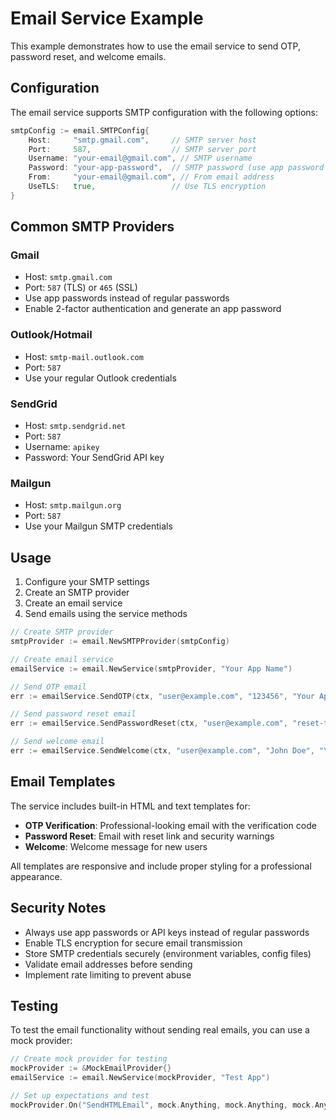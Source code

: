# Email Service Example

This example demonstrates how to use the email service to send OTP, password reset, and welcome emails.

## Configuration

The email service supports SMTP configuration with the following options:

```go
smtpConfig := email.SMTPConfig{
    Host:     "smtp.gmail.com",     // SMTP server host
    Port:     587,                  // SMTP server port
    Username: "your-email@gmail.com", // SMTP username
    Password: "your-app-password",  // SMTP password (use app password for Gmail)
    From:     "your-email@gmail.com", // From email address
    UseTLS:   true,                 // Use TLS encryption
}
```

## Common SMTP Providers

### Gmail
- Host: `smtp.gmail.com`
- Port: `587` (TLS) or `465` (SSL)
- Use app passwords instead of regular passwords
- Enable 2-factor authentication and generate an app password

### Outlook/Hotmail
- Host: `smtp-mail.outlook.com`
- Port: `587`
- Use your regular Outlook credentials

### SendGrid
- Host: `smtp.sendgrid.net`
- Port: `587`
- Username: `apikey`
- Password: Your SendGrid API key

### Mailgun
- Host: `smtp.mailgun.org`
- Port: `587`
- Use your Mailgun SMTP credentials

## Usage

1. Configure your SMTP settings
2. Create an SMTP provider
3. Create an email service
4. Send emails using the service methods

```go
// Create SMTP provider
smtpProvider := email.NewSMTPProvider(smtpConfig)

// Create email service
emailService := email.NewService(smtpProvider, "Your App Name")

// Send OTP email
err := emailService.SendOTP(ctx, "user@example.com", "123456", "Your App")

// Send password reset email
err := emailService.SendPasswordReset(ctx, "user@example.com", "reset-token", "Your App")

// Send welcome email
err := emailService.SendWelcome(ctx, "user@example.com", "John Doe", "Your App")
```

## Email Templates

The service includes built-in HTML and text templates for:

- **OTP Verification**: Professional-looking email with the verification code
- **Password Reset**: Email with reset link and security warnings
- **Welcome**: Welcome message for new users

All templates are responsive and include proper styling for a professional appearance.

## Security Notes

- Always use app passwords or API keys instead of regular passwords
- Enable TLS encryption for secure email transmission
- Store SMTP credentials securely (environment variables, config files)
- Validate email addresses before sending
- Implement rate limiting to prevent abuse

## Testing

To test the email functionality without sending real emails, you can use a mock provider:

```go
// Create mock provider for testing
mockProvider := &MockEmailProvider{}
emailService := email.NewService(mockProvider, "Test App")

// Set up expectations and test
mockProvider.On("SendHTMLEmail", mock.Anything, mock.Anything, mock.Anything, mock.Anything, mock.Anything).Return(nil)
```